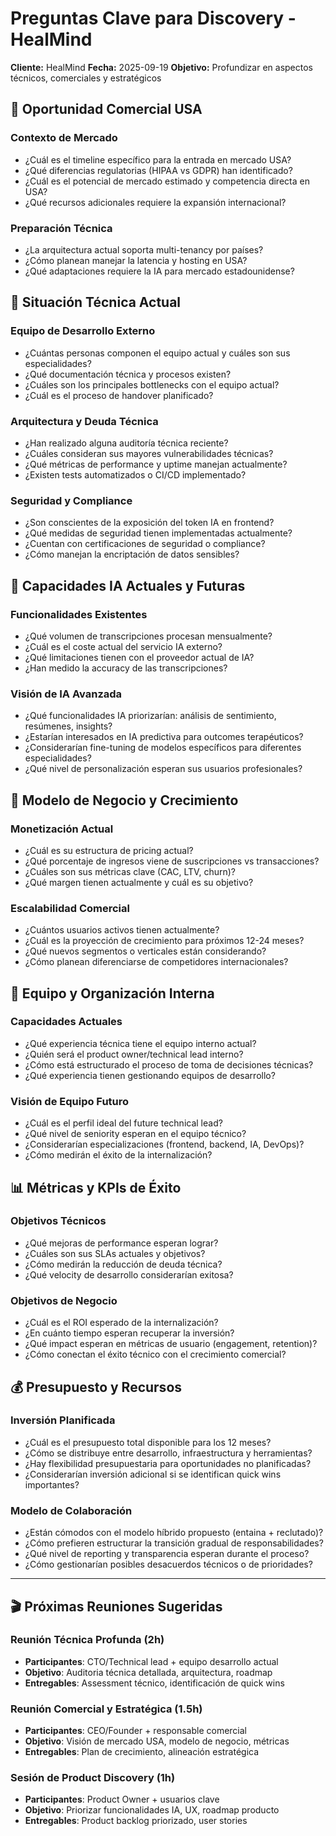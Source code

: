 # Preguntas Clave para Discovery - HealMind

**Cliente:** HealMind
**Fecha:** 2025-09-19
**Objetivo:** Profundizar en aspectos técnicos, comerciales y estratégicos

## 🎯 Oportunidad Comercial USA

### Contexto de Mercado
- ¿Cuál es el timeline específico para la entrada en mercado USA?
- ¿Qué diferencias regulatorias (HIPAA vs GDPR) han identificado?
- ¿Cuál es el potencial de mercado estimado y competencia directa en USA?
- ¿Qué recursos adicionales requiere la expansión internacional?

### Preparación Técnica
- ¿La arquitectura actual soporta multi-tenancy por países?
- ¿Cómo planean manejar la latencia y hosting en USA?
- ¿Qué adaptaciones requiere la IA para mercado estadounidense?

## 🔧 Situación Técnica Actual

### Equipo de Desarrollo Externo
- ¿Cuántas personas componen el equipo actual y cuáles son sus especialidades?
- ¿Qué documentación técnica y procesos existen?
- ¿Cuáles son los principales bottlenecks con el equipo actual?
- ¿Cuál es el proceso de handover planificado?

### Arquitectura y Deuda Técnica
- ¿Han realizado alguna auditoría técnica reciente?
- ¿Cuáles consideran sus mayores vulnerabilidades técnicas?
- ¿Qué métricas de performance y uptime manejan actualmente?
- ¿Existen tests automatizados o CI/CD implementado?

### Seguridad y Compliance
- ¿Son conscientes de la exposición del token IA en frontend?
- ¿Qué medidas de seguridad tienen implementadas actualmente?
- ¿Cuentan con certificaciones de seguridad o compliance?
- ¿Cómo manejan la encriptación de datos sensibles?

## 🚀 Capacidades IA Actuales y Futuras

### Funcionalidades Existentes
- ¿Qué volumen de transcripciones procesan mensualmente?
- ¿Cuál es el coste actual del servicio IA externo?
- ¿Qué limitaciones tienen con el proveedor actual de IA?
- ¿Han medido la accuracy de las transcripciones?

### Visión de IA Avanzada
- ¿Qué funcionalidades IA priorizarían: análisis de sentimiento, resúmenes, insights?
- ¿Estarían interesados en IA predictiva para outcomes terapéuticos?
- ¿Considerarían fine-tuning de modelos específicos para diferentes especialidades?
- ¿Qué nivel de personalización esperan sus usuarios profesionales?

## 💼 Modelo de Negocio y Crecimiento

### Monetización Actual
- ¿Cuál es su estructura de pricing actual?
- ¿Qué porcentaje de ingresos viene de suscripciones vs transacciones?
- ¿Cuáles son sus métricas clave (CAC, LTV, churn)?
- ¿Qué margen tienen actualmente y cuál es su objetivo?

### Escalabilidad Comercial
- ¿Cuántos usuarios activos tienen actualmente?
- ¿Cuál es la proyección de crecimiento para próximos 12-24 meses?
- ¿Qué nuevos segmentos o verticales están considerando?
- ¿Cómo planean diferenciarse de competidores internacionales?

## 👥 Equipo y Organización Interna

### Capacidades Actuales
- ¿Qué experiencia técnica tiene el equipo interno actual?
- ¿Quién será el product owner/technical lead interno?
- ¿Cómo está estructurado el proceso de toma de decisiones técnicas?
- ¿Qué experiencia tienen gestionando equipos de desarrollo?

### Visión de Equipo Futuro
- ¿Cuál es el perfil ideal del future technical lead?
- ¿Qué nivel de seniority esperan en el equipo técnico?
- ¿Considerarían especializaciones (frontend, backend, IA, DevOps)?
- ¿Cómo medirán el éxito de la internalización?

## 📊 Métricas y KPIs de Éxito

### Objetivos Técnicos
- ¿Qué mejoras de performance esperan lograr?
- ¿Cuáles son sus SLAs actuales y objetivos?
- ¿Cómo medirán la reducción de deuda técnica?
- ¿Qué velocity de desarrollo considerarían exitosa?

### Objetivos de Negocio
- ¿Cuál es el ROI esperado de la internalización?
- ¿En cuánto tiempo esperan recuperar la inversión?
- ¿Qué impact esperan en métricas de usuario (engagement, retention)?
- ¿Cómo conectan el éxito técnico con el crecimiento comercial?

## 💰 Presupuesto y Recursos

### Inversión Planificada
- ¿Cuál es el presupuesto total disponible para los 12 meses?
- ¿Cómo se distribuye entre desarrollo, infraestructura y herramientas?
- ¿Hay flexibilidad presupuestaria para oportunidades no planificadas?
- ¿Considerarían inversión adicional si se identifican quick wins importantes?

### Modelo de Colaboración
- ¿Están cómodos con el modelo híbrido propuesto (entaina + reclutado)?
- ¿Cómo prefieren estructurar la transición gradual de responsabilidades?
- ¿Qué nivel de reporting y transparencia esperan durante el proceso?
- ¿Cómo gestionarían posibles desacuerdos técnicos o de prioridades?

---

## 🎬 Próximas Reuniones Sugeridas

### Reunión Técnica Profunda (2h)
- **Participantes**: CTO/Technical lead + equipo desarrollo actual
- **Objetivo**: Auditoria técnica detallada, arquitectura, roadmap
- **Entregables**: Assessment técnico, identificación de quick wins

### Reunión Comercial y Estratégica (1.5h)
- **Participantes**: CEO/Founder + responsable comercial
- **Objetivo**: Visión de mercado USA, modelo de negocio, métricas
- **Entregables**: Plan de crecimiento, alineación estratégica

### Sesión de Product Discovery (1h)
- **Participantes**: Product Owner + usuarios clave
- **Objetivo**: Priorizar funcionalidades IA, UX, roadmap producto
- **Entregables**: Product backlog priorizado, user stories